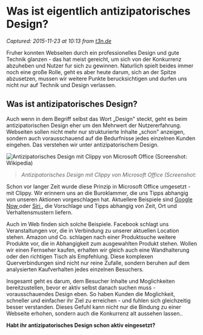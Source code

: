 # Was ist eigentlich antizipatorisches Design?

_Captured: 2015-11-23 at 10:13 from [t3n.de](http://t3n.de/news/antizipatorisches-design-658348/)_

Fruher konnten Webseiten durch ein professionelles Design und gute Technik glanzen - das hat meist gereicht, um sich von der Konkurrenz abzuheben und Nutzer fur sich zu gewinnen. Naturlich spielt beides immer noch eine große Rolle, geht es aber heute darum, sich an der Spitze abzusetzen, mussen wir weitere Punkte berucksichtigen und durfen uns nicht nur auf Technik und Design verlassen.

## Was ist antizipatorisches Design?

Auch wenn in dem Begriff selbst das Wort „Design" steckt, geht es beim antizipatorischen Design eher um den Mehrwert der Nutzererfahrung. Webseiten sollen nicht mehr nur strukturierte Inhalte „schon" anzeigen, sondern auch vorausschauend auf die Bedurfnisse jedes einzelnen Kunden eingehen. Das verstehen wir unter antizipatorischem Design.

![Antizipatorisches Design mit Clippy von Microsoft Office \(Screenshot: Wikipedia\)](http://t3n.de/news/wp-content/uploads/2015/12/antizipatorisches-design-clippy.jpg)

> _Antizipatorisches Design mit Clippy von Microsoft Office (Screenshot:_

Schon vor langer Zeit wurde diese Prinzip in Microsoft Office umgesetzt - mit Clippy. Wir erinnern uns an die Buroklammer, die uns Tipps abhangig von unseren Aktionen vorgeschlagen hat. Aktuellere Beispiele sind [Google Now ](https://www.google.com/landing/now/) oder [Siri ](http://www.apple.com/de/ios/siri/), die Vorschlage und Tipps abhangig von Zeit, Ort und Verhaltensmustern liefern.

Auch im Web finden sich solche Beispiele. Facebook schlagt uns Veranstaltungen vor, die in Verbindung zu unserer aktuellen Location stehen. Amazon und Co. schlagen nach einer Produktsuche weitere Produkte vor, die in Abhangigkeit zum ausgewahlten Produkt stehen. Wollen wir einen Fernseher kaufen, erhalten wir gleich auch eine Wandhalterung oder den richtigen Tisch als Empfehlung. Diese komplexen Querverbindungen sind nicht nur reine Zufalle, sondern beruhen auf dem analysierten Kaufverhalten jedes einzelnen Besuchers.

Insgesamt geht es darum, dem Besucher Inhalte und Moglichkeiten bereitzustellen, bevor er aktiv selbst danach suchen muss - vorausschauendes Design eben. So haben Kunden die Moglichkeit, schneller und einfacher ihr Ziel zu erreichen - und fuhlen sich gleichzeitig besser verstanden. Dieses Gefuhl kann nicht nur die Bindung zu einer Webseite erhohen, sondern auch die Konkurrenz alt aussehen lassen..

**Habt ihr antizipatorisches Design schon aktiv eingesetzt?**
